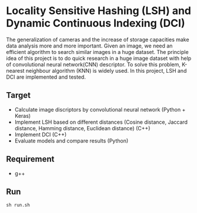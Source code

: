 # Locality Sensitive Hashing (LSH) and Dynamic Continuous Indexing (DCI)

The generalization of cameras and the increase of storage capacities make data analysis more and more important. Given an image, we need an efficient algorithm to search similar images in a huge dataset. The principle idea of this project is to do quick research in a huge image dataset with help of convolutional neural network(CNN) descriptor. To solve this problem, K-nearest neighbour algorithm (KNN) is widely used. In this project, LSH and DCI are implemented and tested.

## Target

* Calculate image discriptors by convolutional neural network (Python + Keras)
* Implement LSH based on different distances (Cosine distance, Jaccard distance, Hamming distance, Euclidean distance) (C++)
* Implement DCI (C++)
* Evaluate models and compare results (Python)

## Requirement

* g++

## Run

`sh run.sh`

